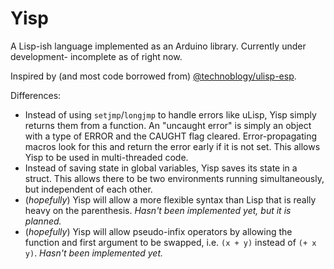 # Yisp

A Lisp-ish language implemented as an Arduino library. Currently under development- incomplete as of right now.<!--Tested on an ESP32.-->

Inspired by (and most code borrowed from) [@technoblogy/ulisp-esp](https://github.com/technoblogy/ulisp-esp).

Differences:

* Instead of using `setjmp`/`longjmp` to handle errors like uLisp, Yisp simply returns them from a function. An "uncaught error" is simply an object with a type of ERROR and the CAUGHT flag cleared. Error-propagating macros look for this and return the error early if it is not set. This allows Yisp to be used in multi-threaded code.
* Instead of saving state in global variables, Yisp saves its state in a struct. This allows there to be two environments running simultaneously, but independent of each other.
* (*hopefully*) Yisp will allow a more flexible syntax than Lisp that is really heavy on the parenthesis. *Hasn't been implemented yet, but it is planned.*
* (*hopefully*) Yisp will allow pseudo-infix operators by allowing the function and first argument to be swapped, i.e. `(x + y)` instead of `(+ x y)`. *Hasn't been implemented yet.*
